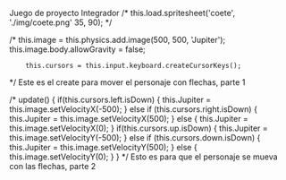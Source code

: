 Juego de proyecto Integrador 
/*
this.load.spritesheet('coete', './img/coete.png' 35, 90);
*/

/*
 this.image = this.physics.add.image(500, 500, 'Jupiter');
        this.image.body.allowGravity = false;

        this.cursors = this.input.keyboard.createCursorKeys();
        
*/ Este es el create para mover el personaje con flechas, parte 1

/*
update() {
        if(this.cursors.left.isDown) {
            this.Jupiter = this.image.setVelocityX(-500);
        }
        else if (this.cursors.right.isDown) {
            this.Jupiter = this.image.setVelocityX(500);
        }
        else {
            this.Jupiter = this.image.setVelocityX(0);
        }
        if(this.cursors.up.isDown) {
            this.Jupiter = this.image.setVelocityY(-500);
        }
        else if (this.cursors.down.isDown) {
            this.Jupiter = this.image.setVelocityY(500);
        }
        else {
            this.image.setVelocityY(0);
        }
    }
*/ Esto es para que el personaje se mueva con las flechas, parte 2